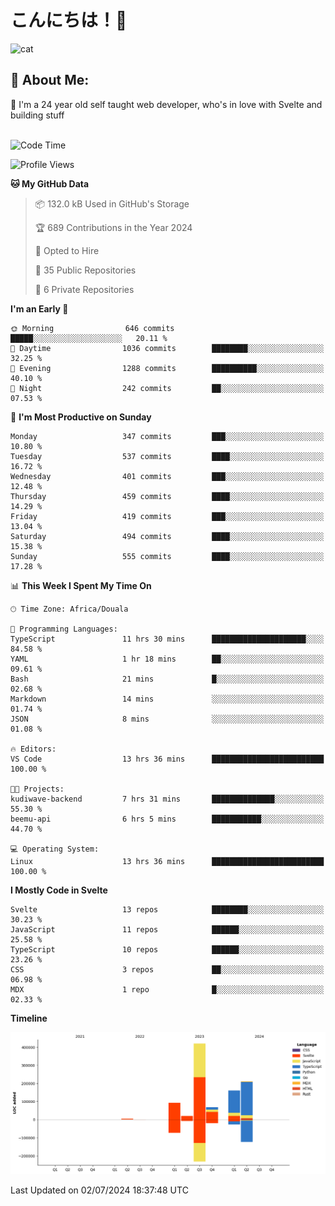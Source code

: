

# こんにちは！🙂  
![cat](https://github.com/michaelnji/michaelnji/assets/73862378/606e99e9-2c18-4853-8722-991e4af8eae6)

## 💫 About Me:
🙂 I'm a 24 year old self taught web developer, who's in love with Svelte and building stuff <br><br>

<!--START_SECTION:waka-->
![Code Time](http://img.shields.io/badge/Code%20Time-722%20hrs%2014%20mins-blue)

![Profile Views](http://img.shields.io/badge/Profile%20Views-246-blue)

**🐱 My GitHub Data** 

> 📦 132.0 kB Used in GitHub's Storage 
 > 
> 🏆 689 Contributions in the Year 2024
 > 
> 💼 Opted to Hire
 > 
> 📜 35 Public Repositories 
 > 
> 🔑 6 Private Repositories 
 > 
**I'm an Early 🐤** 

```text
🌞 Morning                646 commits         █████░░░░░░░░░░░░░░░░░░░░   20.11 % 
🌆 Daytime                1036 commits        ████████░░░░░░░░░░░░░░░░░   32.25 % 
🌃 Evening                1288 commits        ██████████░░░░░░░░░░░░░░░   40.10 % 
🌙 Night                  242 commits         ██░░░░░░░░░░░░░░░░░░░░░░░   07.53 % 
```
📅 **I'm Most Productive on Sunday** 

```text
Monday                   347 commits         ███░░░░░░░░░░░░░░░░░░░░░░   10.80 % 
Tuesday                  537 commits         ████░░░░░░░░░░░░░░░░░░░░░   16.72 % 
Wednesday                401 commits         ███░░░░░░░░░░░░░░░░░░░░░░   12.48 % 
Thursday                 459 commits         ████░░░░░░░░░░░░░░░░░░░░░   14.29 % 
Friday                   419 commits         ███░░░░░░░░░░░░░░░░░░░░░░   13.04 % 
Saturday                 494 commits         ████░░░░░░░░░░░░░░░░░░░░░   15.38 % 
Sunday                   555 commits         ████░░░░░░░░░░░░░░░░░░░░░   17.28 % 
```


📊 **This Week I Spent My Time On** 

```text
🕑︎ Time Zone: Africa/Douala

💬 Programming Languages: 
TypeScript               11 hrs 30 mins      █████████████████████░░░░   84.58 % 
YAML                     1 hr 18 mins        ██░░░░░░░░░░░░░░░░░░░░░░░   09.61 % 
Bash                     21 mins             █░░░░░░░░░░░░░░░░░░░░░░░░   02.68 % 
Markdown                 14 mins             ░░░░░░░░░░░░░░░░░░░░░░░░░   01.74 % 
JSON                     8 mins              ░░░░░░░░░░░░░░░░░░░░░░░░░   01.08 % 

🔥 Editors: 
VS Code                  13 hrs 36 mins      █████████████████████████   100.00 % 

🐱‍💻 Projects: 
kudiwave-backend         7 hrs 31 mins       ██████████████░░░░░░░░░░░   55.30 % 
beemu-api                6 hrs 5 mins        ███████████░░░░░░░░░░░░░░   44.70 % 

💻 Operating System: 
Linux                    13 hrs 36 mins      █████████████████████████   100.00 % 
```

**I Mostly Code in Svelte** 

```text
Svelte                   13 repos            ████████░░░░░░░░░░░░░░░░░   30.23 % 
JavaScript               11 repos            ██████░░░░░░░░░░░░░░░░░░░   25.58 % 
TypeScript               10 repos            ██████░░░░░░░░░░░░░░░░░░░   23.26 % 
CSS                      3 repos             ██░░░░░░░░░░░░░░░░░░░░░░░   06.98 % 
MDX                      1 repo              █░░░░░░░░░░░░░░░░░░░░░░░░   02.33 % 
```



**Timeline**

![Lines of Code chart](https://raw.githubusercontent.com/michaelnji/michaelnji/main/assets/bar_graph.png)


 Last Updated on 02/07/2024 18:37:48 UTC
<!--END_SECTION:waka-->
